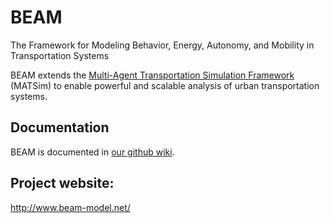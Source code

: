 # BEAM

The Framework for Modeling Behavior, Energy, Autonomy, and Mobility in Transportation Systems

BEAM extends the [Multi-Agent Transportation Simulation Framework](https://github.com/matsim-org/matsim) (MATSim)
to enable powerful and scalable analysis of urban transportation systems.

## Documentation
BEAM is documented in [our github wiki](https://github.com/colinsheppard/beam/wiki).

## Project website: 
http://www.beam-model.net/
